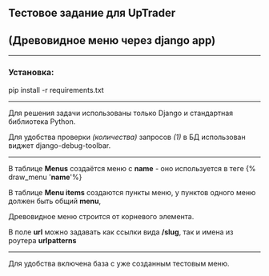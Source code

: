 ## Тестовое задание для UpTrader
## (Древовидное меню через django app)
____
### Установка:
pip install -r requirements.txt
____

Для решения задачи использованы только Django и стандартная библиотека Python.  

Для удобства проверки _(количества)_ запросов _(1)_ в БД использован виджет django-debug-toolbar.  

____
В таблице __Menus__ создаётся меню с __name__ - оно используется в теге  {% draw_menu '__name__'%}  

В таблице __Menu items__ создаются пункты меню, у пунктов одного меню должен быть общий __menu__,  

Древовидное меню строится от корневого элемента.  

В поле __url__ можно задавать как ссылки вида __/slug__, так и имена из роутера __urlpatterns__
____
Для удобства включена база с уже созданным тестовым меню.
